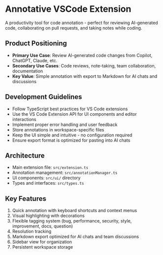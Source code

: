 # Annotative VSCode Extension

A productivity tool for code annotation - perfect for reviewing AI-generated code, collaborating on pull requests, and taking notes while coding.

## Product Positioning

- **Primary Use Case**: Review AI-generated code changes from Copilot, ChatGPT, Claude, etc.
- **Secondary Use Cases**: Code reviews, note-taking, team collaboration, documentation
- **Key Value**: Simple annotation with export to Markdown for AI chats and discussions

## Development Guidelines

- Follow TypeScript best practices for VS Code extensions
- Use the VS Code Extension API for UI components and editor interactions
- Implement proper error handling and user feedback
- Store annotations in workspace-specific files
- Keep the UI simple and intuitive - no configuration required
- Ensure export format is optimized for pasting into AI chats

## Architecture

- Main extension file: `src/extension.ts`
- Annotation management: `src/annotationManager.ts`
- UI components: `src/ui/` directory
- Types and interfaces: `src/types.ts`

## Key Features

1. Quick annotation with keyboard shortcuts and context menus
2. Visual highlighting with decorations
3. Flexible tagging system (bug, performance, security, style, improvement, docs, question)
4. Resolution tracking
5. Markdown export optimized for AI chats and team discussions
6. Sidebar view for organization
7. Persistent workspace storage
